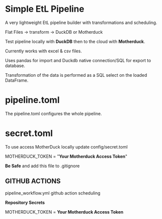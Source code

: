 # Simple EtL Pipeline

A very lightweight EtL pipeline builder with transformations and scheduling.

Flat Files -> transform -> DuckDB or Motherduck

Test pipeline locally with **DuckDB** then to the cloud with **Motherduck**.

Currently works with excel & csv files.  

Uses pandas for import and Duckdb native connection/SQL for export to database.

Transformation of the data is performed as a SQL select on the loaded DataFrame.


# pipeline.toml

The pipeline.toml configures the whole pipeline.

# secret.toml

To use access MotherDuck locally update config/secret.toml 

MOTHERDUCK_TOKEN = "**Your Motherduck Access Token**"

**Be Safe** and add this file to .gitignore 

## GITHUB ACTIONS

pipeline_workflow.yml github action scheduling

**Repository Secrets**

MOTHERDUCK_TOKEN = **Your Motherduck Access Token**


